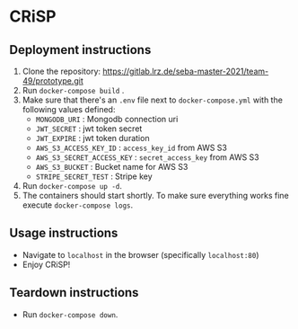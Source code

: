 # CRiSP

## Deployment instructions
1. Clone the repository: https://gitlab.lrz.de/seba-master-2021/team-49/prototype.git
2. Run `docker-compose build` .
3. Make sure that there's an `.env` file next to `docker-compose.yml` with the following values defined:
    * `MONGODB_URI` : Mongodb connection uri
    * `JWT_SECRET`  : jwt token secret 
    * `JWT_EXPIRE`  : jwt token duration
    * `AWS_S3_ACCESS_KEY_ID`        : `access_key_id` from AWS S3
    * `AWS_S3_SECRET_ACCESS_KEY`    : `secret_access_key` from AWS S3
    * `AWS_S3_BUCKET`               : Bucket name for AWS S3
    * `STRIPE_SECRET_TEST`          : Stripe key
4. Run `docker-compose up -d`.
5. The containers should start shortly. To make sure everything works fine execute `docker-compose logs`.

## Usage instructions
* Navigate to `localhost` in the browser (specifically `localhost:80`)
* Enjoy CRiSP!

## Teardown instructions
* Run `docker-compose down`.